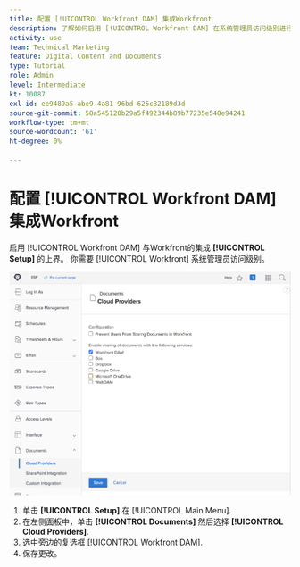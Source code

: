 ```yaml
---
title: 配置 [!UICONTROL Workfront DAM] 集成Workfront
description: 了解如何启用 [!UICONTROL Workfront DAM] 在系统管理员访问级别进行集成。
activity: use
team: Technical Marketing
feature: Digital Content and Documents
type: Tutorial
role: Admin
level: Intermediate
kt: 10087
exl-id: ee9489a5-abe9-4a81-96bd-625c82189d3d
source-git-commit: 58a545120b29a5f492344b89b77235e548e94241
workflow-type: tm+mt
source-wordcount: '61'
ht-degree: 0%

---
```


# 配置 [!UICONTROL Workfront DAM] 集成Workfront

启用 [!UICONTROL Workfront DAM] 与Workfront的集成 **[!UICONTROL Setup]** 的上界。 你需要 [!UICONTROL Workfront] 系统管理员访问级别。

![屏幕截图 [!UICONTROL Cloud Providers] 配置页面](assets/01-configure-the-integration-in-workfront.png)

1. 单击 **[!UICONTROL Setup]** 在 [!UICONTROL Main Menu].
1. 在左侧面板中，单击 **[!UICONTROL Documents]** 然后选择 **[!UICONTROL Cloud Providers]**.
1. 选中旁边的复选框 [!UICONTROL Workfront DAM].
1. 保存更改。

<!--
Learn more graphic and documentation article link, below
* Enabling Workfront DAM
 -->
